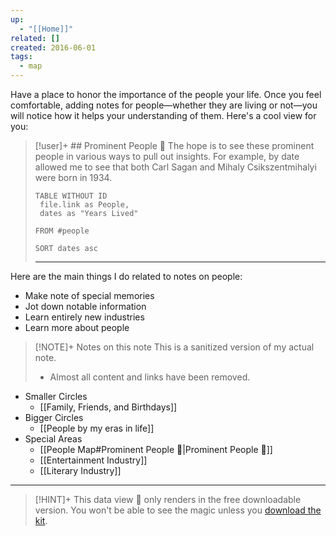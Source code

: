 ```yaml
---
up:
  - "[[Home]]"
related: []
created: 2016-06-01
tags:
  - map
---
```

Have a place to honor the importance of the people your life.  Once you feel comfortable, adding notes for people—whether they are living or not—you will notice how it helps your understanding of them.
Here's a cool view for you:

> [!user]+ ## Prominent People 🌋
> The hope is to see these prominent people in various ways to pull out insights. For example, by date allowed me to see that both Carl Sagan and Mihaly Csikszentmihalyi were born in 1934.
> 
> ```dataview
> TABLE WITHOUT ID
>  file.link as People,
>  dates as "Years Lived"
> 
> FROM #people
> 
> SORT dates asc
> ```
> 
> ---
> 

Here are the main things I do related to notes on people:

- Make note of special memories
- Jot down notable information
- Learn entirely new industries
- Learn more about people

> [!NOTE]+ Notes on this note
> This is a sanitized version of my actual note. 
> - Almost all content and links have been removed.

- Smaller Circles
	- [[Family, Friends, and Birthdays]]
- Bigger Circles
	- [[People by my eras in life]]
- Special Areas
	- [[People Map#Prominent People 🌋|Prominent People 🌋]]
	- [[Entertainment Industry]]
	- [[Literary Industry]]

---

> [!HINT]+ This data view 🔬 only renders in the free downloadable version.
> You won't be able to see the magic unless you [download the kit](https://www.linkingyourthinking.com/download-lyt-kit).





